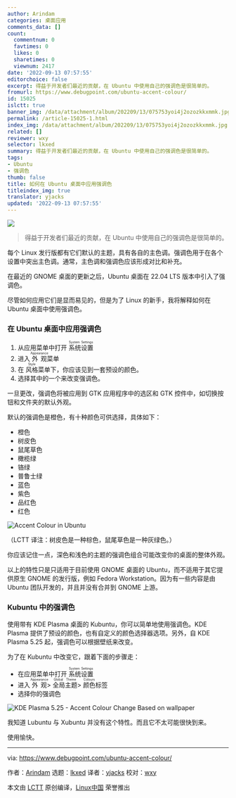 ```yaml
---
author: Arindam
categories: 桌面应用
comments_data: []
count:
  commentnum: 0
  favtimes: 0
  likes: 0
  sharetimes: 0
  viewnum: 2417
date: '2022-09-13 07:57:55'
editorchoice: false
excerpt: 得益于开发者们最近的贡献，在 Ubuntu 中使用自己的强调色是很简单的。
fromurl: https://www.debugpoint.com/ubuntu-accent-colour/
id: 15025
islctt: true
banner_img: /data/attachment/album/202209/13/075753yoi4j2ozozkkxmmk.jpg
permalink: /article-15025-1.html
index_img: /data/attachment/album/202209/13/075753yoi4j2ozozkkxmmk.jpg.thumb.jpg
related: []
reviewer: wxy
selector: lkxed
summary: 得益于开发者们最近的贡献，在 Ubuntu 中使用自己的强调色是很简单的。
tags:
- Ubuntu
- 强调色
thumb: false
title: 如何在 Ubuntu 桌面中应用强调色
titleindex_img: true
translator: yjacks
updated: '2022-09-13 07:57:55'
---
```


![](/data/attachment/album/202209/13/075753yoi4j2ozozkkxmmk.jpg)



> 
> 得益于开发者们最近的贡献，在 Ubuntu 中使用自己的强调色是很简单的。
> 
> 
> 


每个 Linux 发行版都有它们默认的主题，具有各自的主色调。强调色用于在各个设置中突出主色调。通常，主色调和强调色应该形成对比和补充。


在最近的 GNOME 桌面的更新之后，Ubuntu 桌面在 22.04 LTS 版本中引入了强调色。


尽管如何应用它们是显而易见的，但是为了 Linux 的新手，我将解释如何在 Ubuntu 桌面中使用强调色。


### 在 Ubuntu 桌面中应用强调色


1. 从应用菜单中打开 <ruby> 系统设置 <rt>  System Settings </rt></ruby>
2. 进入 <ruby> 外观 <rt>  Appearance </rt></ruby> 菜单
3. 在 <ruby> 风格 <rt>  Style </rt></ruby> 菜单下，你应该见到一套预设的颜色。
4. 选择其中的一个来改变强调色。


一旦更改，强调色将被应用到 GTK 应用程序中的选区和 GTK 控件中，如切换按钮和文件夹的默认外观。


默认的强调色是橙色，有十种颜色可供选择，具体如下：


* 橙色
* 树皮色
* 鼠尾草色
* 橄榄绿
* 铬绿
* 普鲁士绿
* 蓝色
* 紫色
* 品红色
* 红色


![Accent Colour in Ubuntu](/data/attachment/album/202209/13/075755lkdfojgc8jo8nhoq.jpg)


（LCTT 译注：树皮色是一种棕色，鼠尾草色是一种灰绿色。）


你应该记住一点，深色和浅色的主题的强调色组合可能改变你的桌面的整体外观。


以上的特性只是只适用于目前使用 GNOME 桌面的 Ubuntu，而不适用于其它提供原生 GNOME 的发行版，例如 Fedora Workstation。因为有一些内容是由 Ubuntu 团队开发的，并且并没有合并到 GNOME 上游。


### Kubuntu 中的强调色


使用带有 KDE Plasma 桌面的 Kubuntu，你可以简单地使用强调色。KDE Plasma 提供了预设的颜色，也有自定义的颜色选择器选项。另外，自 KDE Plasma 5.25 起，强调色可以根据壁纸来改变。


为了在 Kubuntu 中改变它，跟着下面的步骤走：


* 在应用菜单中打开 <ruby> 系统设置 <rt>  System Settings </rt></ruby>
* 进入 <ruby> 外观 <rt>  Appearance </rt></ruby> > <ruby> 全局主题 <rt>  Global Theme </rt></ruby> > <ruby> 颜色 <rt>  Colours </rt></ruby> 标签
* 选择你的强调色


![KDE Plasma 5.25 - Accent Colour Change Based on wallpaper](/data/attachment/album/202209/13/075756h8ehqz9eofvet98r.jpg)


我知道 Lubuntu 与 Xubuntu 并没有这个特性。而且它不太可能很快到来。


使用愉快。




---


via: <https://www.debugpoint.com/ubuntu-accent-colour/>


作者：[Arindam](https://www.debugpoint.com/author/admin1/) 选题：[lkxed](https://github.com/lkxed) 译者：[yjacks](https://github.com/yjacks) 校对：[wxy](https://github.com/wxy)


本文由 [LCTT](https://github.com/LCTT/TranslateProject) 原创编译，[Linux中国](https://linux.cn/) 荣誉推出